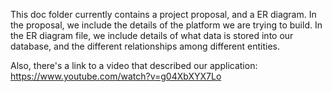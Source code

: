 This doc folder currently contains a project proposal, and a ER diagram. In the proposal, we include the details of the platform we are trying to build. In the ER diagram file, we include details of what data is stored into our database, and the different relationships among different entities. 

Also, there's a link to a video that described our application: 
https://www.youtube.com/watch?v=g04XbXYX7Lo
